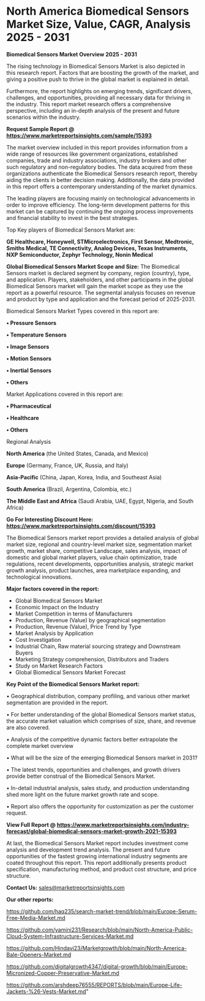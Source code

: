 # North America Biomedical Sensors Market Size, Value, CAGR, Analysis 2025 - 2031

<Strong> Biomedical Sensors Market Overview 2025 - 2031</strong>

The rising technology in Biomedical Sensors Market is also depicted in this research report. Factors that are boosting the growth of the market, and giving a positive push to thrive in the global market is explained in detail.

Furthermore, the report highlights on emerging trends, significant drivers, challenges, and opportunities, providing all necessary data for thriving in the industry. This report market research offers a comprehensive perspective, including an in-depth analysis of the present and future scenarios within the industry.

<strong>Request Sample Report @ <a href=https://www.marketreportsinsights.com/sample/15393>https://www.marketreportsinsights.com/sample/15393</a></strong>

The market overview included in this report provides information from a wide range of resources like government organizations, established companies, trade and industry associations, industry brokers and other such regulatory and non-regulatory bodies. The data acquired from these organizations authenticate the Biomedical Sensors research report, thereby aiding the clients in better decision making. Additionally, the data provided in this report offers a contemporary understanding of the market dynamics.

The leading players are focusing mainly on technological advancements in order to improve efficiency. The long-term development patterns for this market can be captured by continuing the ongoing process improvements and financial stability to invest in the best strategies.

Top Key players of Biomedical Sensors Market are:

<strong>GE Healthcare, Honeywell, STMicroelectronics, First Sensor, Medtronic, Smiths Medical, TE Connectivity, Analog Devices, Texas Instruments, NXP Semiconductor, Zephyr Technology, Nonin Medical</strong>

<strong><b>Global Biomedical Sensors Market Scope and Size:</b></strong>
The Biomedical Sensors market is declared segment by company, region (country), type, and application. Players, stakeholders, and other participants in the global Biomedical Sensors market will gain the market scope as they use the report as a powerful resource. The segmental analysis focuses on revenue and product by type and application and the forecast period of 2025-2031.

Biomedical Sensors Market Types covered in this report are:

<strong>• Pressure Sensors

• Temperature Sensors

• Image Sensors

• Motion Sensors

• Inertial Sensors

• Others</strong>

Market Applications covered in this report are:

<strong>• Pharmaceutical

• Healthcare

• Others</strong> 

Regional Analysis

<strong>North America</strong> (the United States, Canada, and Mexico)

<strong>Europe</strong> (Germany, France, UK, Russia, and Italy)

<strong>Asia-Pacific</strong> (China, Japan, Korea, India, and Southeast Asia)

<strong>South America</strong> (Brazil, Argentina, Colombia, etc.)

<strong>The Middle East and Africa</strong> (Saudi Arabia, UAE, Egypt, Nigeria, and South Africa)

<strong>Go For Interesting Discount Here: <a href=https://www.marketreportsinsights.com/discount/15393>https://www.marketreportsinsights.com/discount/15393</a></strong>

The Biomedical Sensors market report provides a detailed analysis of global market size, regional and country-level market size, segmentation market growth, market share, competitive Landscape, sales analysis, impact of domestic and global market players, value chain optimization, trade regulations, recent developments, opportunities analysis, strategic market growth analysis, product launches, area marketplace expanding, and technological innovations.

<strong><b>Major factors covered in the report:</b></strong>
<ul>
  <li>Global Biomedical Sensors Market </li>
  <li>Economic Impact on the Industry</li>
  <li>Market Competition in terms of Manufacturers</li>
  <li>Production, Revenue (Value) by geographical segmentation</li>
  <li>Production, Revenue (Value), Price Trend by Type</li>
  <li>Market Analysis by Application</li>
  <li>Cost Investigation</li>
  <li>Industrial Chain, Raw material sourcing strategy and Downstream Buyers</li>
  <li>Marketing Strategy comprehension, Distributors and Traders</li>
  <li>Study on Market Research Factors</li>
  <li>Global Biomedical Sensors Market Forecast</li>
</ul>

<strong><b>Key Point of the Biomedical Sensors Market report:</b></strong>

• Geographical distribution, company profiling, and various other market segmentation are provided in the report.

• For better understanding of the global Biomedical Sensors market status, the accurate market valuation which comprises of size, share, and revenue are also covered.

• Analysis of the competitive dynamic factors better extrapolate the complete market overview

• What will be the size of the emerging Biomedical Sensors market in 2031?

• The latest trends, opportunities and challenges, and growth drivers provide better construal of the Biomedical Sensors Market.

• In-detail industrial analysis, sales study, and production understanding shed more light on the future market growth rate and scope.

• Report also offers the opportunity for customization as per the customer request.

<strong><b>View Full Report @ <a href=https://www.marketreportsinsights.com/industry-forecast/global-biomedical-sensors-market-growth-2021-15393>https://www.marketreportsinsights.com/industry-forecast/global-biomedical-sensors-market-growth-2021-15393</a></b></strong>


At last, the Biomedical Sensors Market report includes investment come analysis and development trend analysis. The present and future opportunities of the fastest growing international industry segments are coated throughout this report. This report additionally presents product specification, manufacturing method, and product cost structure, and price structure.

<strong>Contact Us:</strong>
sales@marketreportsinsights.com

<strong>Our other reports:</strong>

<a href=https://github.com/haq235/search-market-trend/blob/main/Europe-Serum-Free-Media-Market.md>https://github.com/haq235/search-market-trend/blob/main/Europe-Serum-Free-Media-Market.md</a>

<a href=https://github.com/yamini231/Research/blob/main/North-America-Public-Cloud-System-Infrastructure-Services-Market.md>https://github.com/yamini231/Research/blob/main/North-America-Public-Cloud-System-Infrastructure-Services-Market.md</a>

<a href=https://github.com/Hindavi23/Marketgrowth/blob/main/North-America-Bale-Openers-Market.md>https://github.com/Hindavi23/Marketgrowth/blob/main/North-America-Bale-Openers-Market.md</a>

<a href=https://github.com/digitalgrowth4347/digital-growth/blob/main/Europe-Micronized-Copper-Preservative-Market.md>https://github.com/digitalgrowth4347/digital-growth/blob/main/Europe-Micronized-Copper-Preservative-Market.md</a>

<a href=https://github.com/arshdeep76555/REPORTS/blob/main/Europe-Life-Jackets-%26-Vests-Market.md>https://github.com/arshdeep76555/REPORTS/blob/main/Europe-Life-Jackets-%26-Vests-Market.md</a>"
